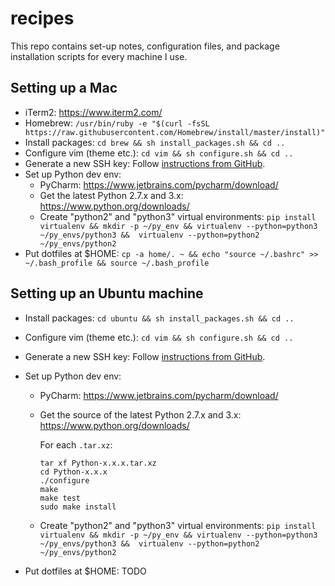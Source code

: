 recipes
=======

This repo contains set-up notes, configuration files, and package installation scripts 
for every machine I use.


Setting up a Mac
----------------

- iTerm2: https://www.iterm2.com/
- Homebrew: `/usr/bin/ruby -e "$(curl -fsSL https://raw.githubusercontent.com/Homebrew/install/master/install)"`
- Install packages: `cd brew && sh install_packages.sh && cd ..`
- Configure vim (theme etc.): `cd vim && sh configure.sh && cd ..`
- Generate a new SSH key: Follow [instructions from GitHub](https://help.github.com/articles/generating-a-new-ssh-key-and-adding-it-to-the-ssh-agent/).
- Set up Python dev env:
    * PyCharm: https://www.jetbrains.com/pycharm/download/
    * Get the latest Python 2.7.x and 3.x: https://www.python.org/downloads/
    * Create "python2" and "python3" virtual environments: `pip install virtualenv && mkdir -p ~/py_env && virtualenv --python=python3 ~/py_envs/python3 &&  virtualenv --python=python2 ~/py_envs/python2`
- Put dotfiles at $HOME: `cp -a home/. ~ && echo "source ~/.bashrc" >> ~/.bash_profile && source ~/.bash_profile`


Setting up an Ubuntu machine
----------------------------

- Install packages: `cd ubuntu && sh install_packages.sh && cd ..`
- Configure vim (theme etc.): `cd vim && sh configure.sh && cd ..`
- Generate a new SSH key: Follow [instructions from GitHub](https://help.github.com/articles/generating-a-new-ssh-key-and-adding-it-to-the-ssh-agent/).
- Set up Python dev env:
    * PyCharm: https://www.jetbrains.com/pycharm/download/
    * Get the source of the latest Python 2.7.x and 3.x: https://www.python.org/downloads/
    
      For each `.tar.xz`:
      
        ```
        tar xf Python-x.x.x.tar.xz
        cd Python-x.x.x
        ./configure
        make
        make test
        sudo make install
        ``` 
    * Create "python2" and "python3" virtual environments: `pip install virtualenv && mkdir -p ~/py_env && virtualenv --python=python3 ~/py_envs/python3 &&  virtualenv --python=python2 ~/py_envs/python2`

- Put dotfiles at $HOME: TODO
